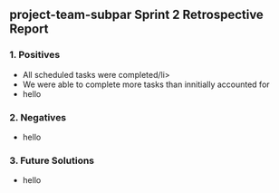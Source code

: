 <h2>project-team-subpar Sprint 2 Retrospective Report</h2>

<h3>1. Positives</h3>
<ul>
<li>All scheduled tasks were completed/li>
<li>We were able to complete more tasks than innitially accounted for</li>
<li>hello</li>

</ul>

<h3>2. Negatives</h3>
<ul>
<li>hello</li>
</ul>

<h3>3. Future Solutions</h3>
<ul>
<li>hello</li>
</ul>
